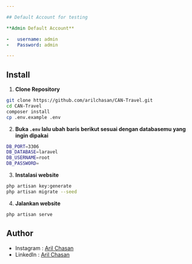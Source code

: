 ```yaml
---

## Default Account for testing

**Admin Default Account**

-   username: admin
-   Password: admin

---
```


## Install

1. **Clone Repository**

```bash
git clone https://github.com/arilchasan/CAN-Travel.git
cd CAN-Travel
composer install
cp .env.example .env
```

2. **Buka `.env` lalu ubah baris berikut sesuai dengan databasemu yang ingin dipakai**

```bash
DB_PORT=3306
DB_DATABASE=laravel
DB_USERNAME=root
DB_PASSWORD=
```

3. **Instalasi website**

```bash
php artisan key:generate
php artisan migrate --seed
```

4. **Jalankan website**

```bash
php artisan serve
```

## Author

-   Instagram : <a href="https://www.instagram.com/arilchasan_/"> Aril Chasan</a>
-   LinkedIn : <a href="https://www.linkedin.com/in/arilchasan/"> Aril Chasan</a>
